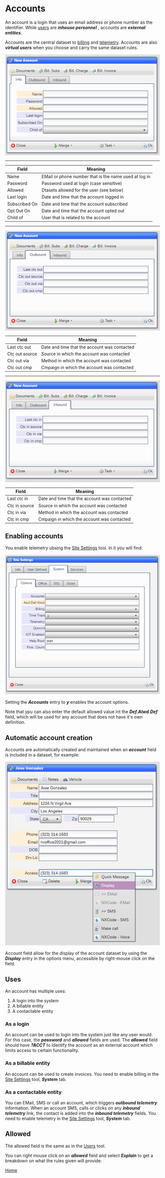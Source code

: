 # Accounts

An account is a login that uses an email address or phone number as the identifier.  While [users](README_USERS.md)
are ***inhouse personnel*** , accounts are ***external entities***.

Accounts are the central dataset to [billing](README_BILLING.md) and [telemetry](README.TELEMETRY.md).  Accounts
are also ***virtual users*** when you choose and carry the same dataset rules.

![image](images/Acct1.png)

---

|Field|Meaning|
|-|-|
|Name|EMail or phone number that is the name used at log in|
|Password|Password used at login (case sensitive)|
|Allowed|Dtasets allowed for the user (see below)|
|Last login|Date and time that the account logged in|
|Subscribed On|Date and time that the account subscribed|
|Opt Out On|Date and time that the account opted out|
|Child of|User that is related to the account|

---

![image](images/Acct2.png)

|Field|Meaning|
|-|-|
|Last ctc out|Date and time that the account was contacted|
|Ctc out source|Source in which the account was contacted|
|Ctc out via|Method in which the account was contacted|
|Ctc out cmp|Cmpaign in which the account was contacted|

---

![image](images/Acct3.png)

|Field|Meaning|
|-|-|
|Last ctc in|Date and time that the account was contacted|
|Ctc in source|Source in which the account was contacted|
|Ctc in via|Method in which the account was contacted|
|Ctc in cmp|Cmpaign in which the account was contacted|

## Enabling accounts

You enable telemetry ubsing the [Site Settings](README_SITE.md) tool.  In it you will find:

![image](images/Site3.png)

Setting the ***Accounts*** entry to ***y*** enables the account options.

Note that ypu can also enter the default allowed value int the ***Def.Alwd.Def*** field, which will be used
for any account that does not have it's own definition.

## Automatic account creation

Accounts are automatically created and maintained when an ***account*** field is included in a dataset, for example:

![image](images/Acct10.png)

Account field allow for the display of the account dataset by using the ***Display*** entry in the options menu, accessible by
right-mouse click on the field.

## Uses

An account has multiple uses:

1) A login into the system
2) A billable entity
3) A contactable entity

### As a login

An account can be used to login into the system just like any user would.  For this case, the ***password*** and ***allowed*** fields are used.  The ***allowed*** field should have ***?ACCT*** to identify the account as an external account which limits access to certain functionality.

### As a billable entity

An account can be used to create invoices.  You need to enable billing in the [Site Settings](README_SITE.md) tool, ***System*** tab.

### As a contactable entity

You can EMail, SMS or call an account, which triggers ***outbound telemetry*** information.  When an account SMS, calls or clicks on any ***inbound telemetry*** link, the contact is added into the ***inbound telemetry*** fields.  You need to enable telemetry in the [Site Settings](README_SITE.md) tool, ***System*** tab.

## Allowed

The allowed field is the same as in the [Users](README_USERS.md) tool.

You can right mouse click on an ***allowed*** field and select ***Explain*** to get a breakdown on what the
rules given will provide.

[Home](../README.md)
